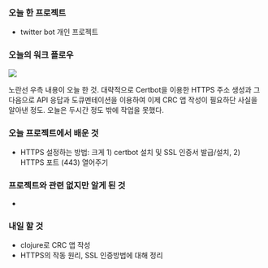 ### 오늘 한 프로젝트

- twitter bot 개인 프로젝트



### 오늘의 워크 플로우

![](https://user-images.githubusercontent.com/67945304/149532576-7cd61a51-e57d-4c17-a99d-51b5fd924c1d.jpg)

노란선 우측 내용이 오늘 한 것. 대략적으로 Certbot을 이용한 HTTPS 주소 생성과 그 다음으로 API 응답과 도큐멘테이션을 이용하여 이제 CRC 앱 작성이 필요하단 사실을 알아낸 정도. 오늘은 두시간 정도 밖에 작업을 못했다.



### 오늘 프로젝트에서 배운 것

- HTTPS 설정하는 방법: 크게 1) certbot 설치 및 SSL 인증서 발급/설치, 2) HTTPS 포트 (443) 열어주기



### 프로젝트와 관련 없지만 알게 된 것

- 



### 내일 할 것

- clojure로 CRC 앱 작성
- HTTPS의 작동 원리, SSL 인증방법에 대해 정리

